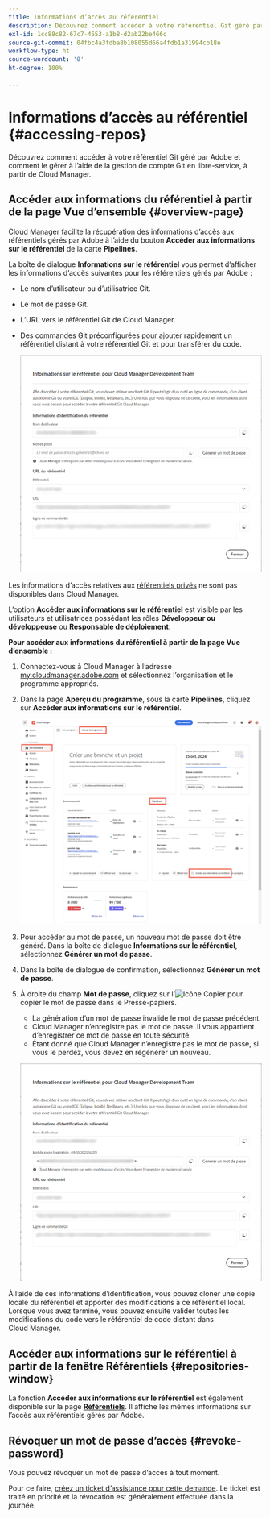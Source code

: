 ```yaml
---
title: Informations d’accès au référentiel
description: Découvrez comment accéder à votre référentiel Git géré par Adobe et comment le gérer à l’aide de la gestion de compte Git en libre-service, à partir de Cloud Manager.
exl-id: 1cc88c82-67c7-4553-a1b8-d2ab22be466c
source-git-commit: 04fbc4a3fdba8b108055d66a4fdb1a31994cb18e
workflow-type: ht
source-wordcount: '0'
ht-degree: 100%

---
```


# Informations d’accès au référentiel {#accessing-repos}

Découvrez comment accéder à votre référentiel Git géré par Adobe et comment le gérer à l’aide de la gestion de compte Git en libre-service, à partir de Cloud Manager.

## Accéder aux informations du référentiel à partir de la page Vue d’ensemble {#overview-page}

Cloud Manager facilite la récupération des informations d’accès aux référentiels gérés par Adobe à l’aide du bouton **Accéder aux informations sur le référentiel** de la carte **Pipelines**.

La boîte de dialogue **Informations sur le référentiel** vous permet d’afficher les informations d’accès suivantes pour les référentiels gérés par Adobe :

* Le nom d’utilisateur ou d’utilisatrice Git.
* Le mot de passe Git.
* L’URL vers le référentiel Git de Cloud Manager.
* Des commandes Git préconfigurées pour ajouter rapidement un référentiel distant à votre référentiel Git et pour transférer du code.

  ![Fenêtre Informations sur le référentiel](assets/repository-info.png)

Les informations d’accès relatives aux [référentiels privés](/help/managing-code/private-repositories.md) ne sont pas disponibles dans Cloud Manager.

L’option **Accéder aux informations sur le référentiel** est visible par les utilisateurs et utilisatrices possédant les rôles **Développeur ou développeuse** ou **Responsable de déploiement**.

**Pour accéder aux informations du référentiel à partir de la page Vue d’ensemble :**

1. Connectez-vous à Cloud Manager à l’adresse [my.cloudmanager.adobe.com](https://my.cloudmanager.adobe.com/) et sélectionnez l’organisation et le programme appropriés.

1. Dans la page **Aperçu du programme**, sous la carte **Pipelines**, cliquez sur **Accéder aux informations sur le référentiel**.

   ![Bouton Accéder aux informations sur le référentiel de la carte Pipelines](/help/managing-code/assets/pipelines-card2.png)

1. Pour accéder au mot de passe, un nouveau mot de passe doit être généré. Dans la boîte de dialogue **Informations sur le référentiel**, sélectionnez **Générer un mot de passe**.

1. Dans la boîte de dialogue de confirmation, sélectionnez **Générer un mot de passe**.

1. À droite du champ **Mot de passe**, cliquez sur l’![Icône Copier](https://spectrum.adobe.com/static/icons/workflow_18/Smock_Copy_18_N.svg) pour copier le mot de passe dans le Presse-papiers.

   * La génération d’un mot de passe invalide le mot de passe précédent.
   * Cloud Manager n’enregistre pas le mot de passe. Il vous appartient d’enregistrer ce mot de passe en toute sécurité.
   * Étant donné que Cloud Manager n’enregistre pas le mot de passe, si vous le perdez, vous devez en régénérer un nouveau.

   ![Copier le mot de passe dans la boîte de dialogue Informations sur le référentiel](/help/managing-code/assets/repository-copy-password.png)

À l’aide de ces informations d’identification, vous pouvez cloner une copie locale du référentiel et apporter des modifications à ce référentiel local. Lorsque vous avez terminé, vous pouvez ensuite valider toutes les modifications du code vers le référentiel de code distant dans Cloud Manager.

## Accéder aux informations sur le référentiel à partir de la fenêtre Référentiels {#repositories-window}

La fonction **Accéder aux informations sur le référentiel** est également disponible sur la page [**Référentiels**](/help/managing-code/managing-repositories.md). Il affiche les mêmes informations sur l’accès aux référentiels gérés par Adobe.

## Révoquer un mot de passe d’accès {#revoke-password}

Vous pouvez révoquer un mot de passe d’accès à tout moment.

Pour ce faire, [créez un ticket d’assistance pour cette demande](https://experienceleague.adobe.com/fr?support-solution=Experience+Manager&amp;support-tab=home#support). Le ticket est traité en priorité et la révocation est généralement effectuée dans la journée.
